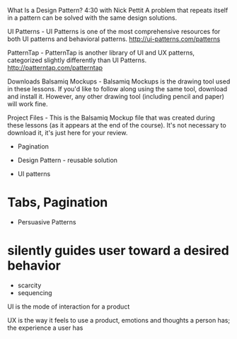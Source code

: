 What Is a Design Pattern? 4:30
with Nick Pettit
A problem that repeats itself in a pattern can be solved with the same design solutions.

UI Patterns - UI Patterns is one of the most comprehensive resources for both UI patterns and behavioral patterns.
http://ui-patterns.com/patterns

PatternTap - PatternTap is another library of UI and UX patterns, categorized slightly differently than UI Patterns.
http://patterntap.com/patterntap

Downloads
Balsamiq Mockups - Balsamiq Mockups is the drawing tool used in these lessons. If you'd like to follow along using the same tool, download and install it. However, any other drawing tool (including pencil and paper) will work fine.

Project Files - This is the Balsamiq Mockup file that was created during these lessons (as it appears at the end of the course). It's not necessary to download it, it's just here for your review.

* Pagination

* Design Pattern - reusable solution

* UI patterns
# Tabs, Pagination

* Persuasive Patterns
# silently guides user toward a desired behavior
* scarcity
* sequencing

UI is the mode of interaction for a product

UX is the way it feels to use a product, emotions and thoughts a person has; the experience a user has
